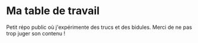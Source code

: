 # Ma table de travail

Petit répo public où j'expérimente des trucs et des bidules. Merci de ne pas trop juger son contenu !
